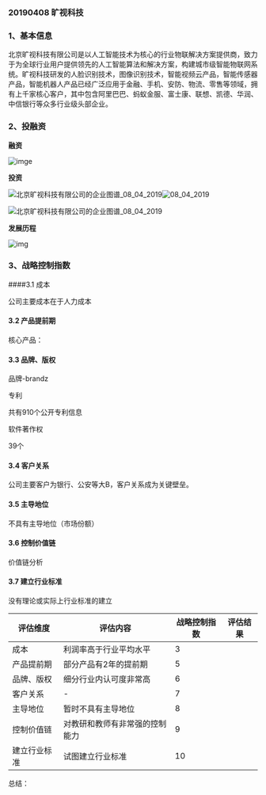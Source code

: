 ### 20190408 旷视科技

### 1、基本信息

北京旷视科技有限公司是以人工智能技术为核心的行业物联解决方案提供商，致力于为全球行业用户提供领先的人工智能算法和解决方案，构建城市级智能物联网系统。旷视科技研发的人脸识别技术，图像识别技术，智能视频云产品，智能传感器产品，智能机器人产品已经广泛应用于金融、手机、安防、物流、零售等领域，拥有上千家核心客户，其中包含阿里巴巴、蚂蚁金服、富士康、联想、凯德、华润、中信银行等众多行业级头部企业。

### 2、投融资

**融资**

![imge](https://ws4.sinaimg.cn/large/006tNc79ly1g1vdo8qguej31bt0u0qap.jpg)

**投资**

![北京旷视科技有限公司的企业图谱_08_04_2019](https://ws2.sinaimg.cn/large/006tNc79ly1g1ve4ldug8j30u00vkjtz.jpg)![08_04_2019](https://ws3.sinaimg.cn/large/006tNc79ly1g1ve53wh3lj33g00u0kfp.jpg)

![北京旷视科技有限公司的企业图谱_08_04_2019](https://ws1.sinaimg.cn/large/006tNc79ly1g1ve4owcn4j30u00y27wi.jpg)

**发展历程**

![img](https://assets.megvii.com/static%2Fimages/anenst/threetime-7cb0eaee6a.png)







### 3、战略控制指数

####3.1 成本

公司主要成本在于人力成本



#### 3.2 产品提前期

核心产品：



#### 3.3 品牌、版权

品牌-brandz

专利

共有910个公开专利信息

软件著作权

39个

#### 3.4 客户关系

公司主要客户为银行、公安等大B，客户关系成为关键壁垒。



#### 3.5 主导地位

不具有主导地位（市场份额）



#### 3.6 控制价值链

价值链分析

#### 3.7 建立行业标准

没有理论或实际上行业标准的建立



| 评估维度     | 评估内容                       | 战略控制指数 | 评估结果 |
| ------------ | ------------------------------ | ------------ | -------- |
| 成本         | 利润率高于行业平均水平         | 3            |          |
| 产品提前期   | 部分产品有2年的提前期          | 5            |          |
| 品牌、版权   | 细分行业内认可度非常高         | 6            |          |
| 客户关系     | -                              | 7            |          |
| 主导地位     | 暂时不具有主导地位             | 8            |          |
| 控制价值链   | 对教研和教师有非常强的控制能力 | 9            |          |
| 建立行业标准 | 试图建立行业标准               | 10           |          |

总结：